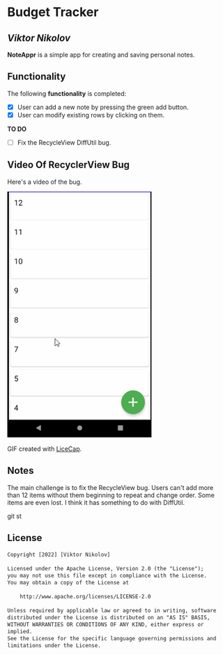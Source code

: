 # Budget Tracker

## *Viktor Nikolov*

**NoteAppr** is a simple app for creating and saving personal notes.

## Functionality

The following **functionality** is completed:

* [x] User can add a new note by pressing the green add button.
* [x] User can modify existing rows by clicking on them.

**TO DO**
* [ ] Fix the RecycleView DiffUtil bug.

## Video Of RecyclerView Bug

Here's a video of the bug. 

<img src='https://github.com/viktornikolov069/NoteApp/blob/master/note_app_recycle_bug.gif' />

GIF created with [LiceCap](http://www.cockos.com/licecap/).

## Notes

The main challenge is to fix the RecycleView bug. Users can't add more than 12 items without them beginning to repeat and change order. Some items are even lost. I think it has something to do with DiffUtil.

git st
## License

    Copyright [2022] [Viktor Nikolov]

    Licensed under the Apache License, Version 2.0 (the "License");
    you may not use this file except in compliance with the License.
    You may obtain a copy of the License at

        http://www.apache.org/licenses/LICENSE-2.0

    Unless required by applicable law or agreed to in writing, software
    distributed under the License is distributed on an "AS IS" BASIS,
    WITHOUT WARRANTIES OR CONDITIONS OF ANY KIND, either express or implied.
    See the License for the specific language governing permissions and
    limitations under the License.
